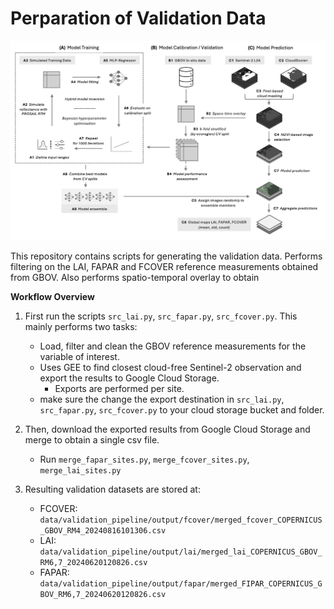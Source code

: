 # Perparation of Validation Data

![alt text](../figures_python/plots/figure_1.png)

This repository contains scripts for generating the validation data. Performs filtering on the LAI, FAPAR and FCOVER reference measurements obtained from GBOV. Also performs spatio-temporal overlay to obtain

**Workflow Overview**
1. First run the scripts `src_lai.py`, `src_fapar.py`, `src_fcover.py`. This mainly performs two tasks:
    - Load, filter and clean the GBOV reference measurements for the variable of interest. 
    - Uses GEE to find closest cloud-free Sentinel-2 observation and export the results to Google Cloud Storage. 
        -  Exports are performed per site. 
    - make sure the change the export destination in `src_lai.py`, `src_fapar.py`, `src_fcover.py` to your cloud storage bucket and folder. 
    
2. Then, download the exported results from Google Cloud Storage and merge to obtain a single csv file. 
    - Run `merge_fapar_sites.py`, `merge_fcover_sites.py`, `merge_lai_sites.py`

3. Resulting validation datasets are stored at:
    - FCOVER: `data/validation_pipeline/output/fcover/merged_fcover_COPERNICUS_GBOV_RM4_20240816101306.csv`
    - LAI: `data/validation_pipeline/output/lai/merged_lai_COPERNICUS_GBOV_RM6,7_20240620120826.csv`
    - FAPAR: `data/validation_pipeline/output/fapar/merged_FIPAR_COPERNICUS_GBOV_RM6,7_20240620120826.csv`

